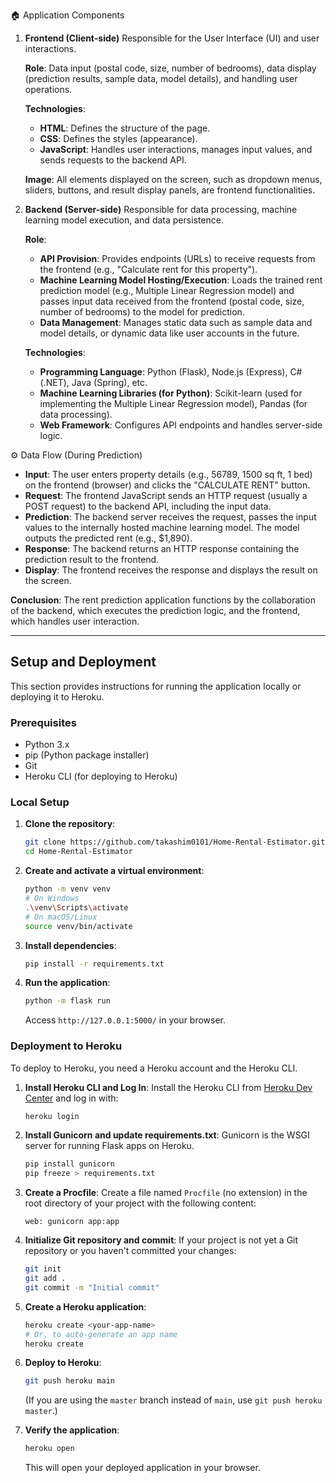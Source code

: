 🏠 Application Components

1.  **Frontend (Client-side)**
    Responsible for the User Interface (UI) and user interactions.

    **Role**: Data input (postal code, size, number of bedrooms), data display (prediction results, sample data, model details), and handling user operations.

    **Technologies**:
    *   **HTML**: Defines the structure of the page.
    *   **CSS**: Defines the styles (appearance).
    *   **JavaScript**: Handles user interactions, manages input values, and sends requests to the backend API.

    **Image**: All elements displayed on the screen, such as dropdown menus, sliders, buttons, and result display panels, are frontend functionalities.

2.  **Backend (Server-side)**
    Responsible for data processing, machine learning model execution, and data persistence.

    **Role**:
    *   **API Provision**: Provides endpoints (URLs) to receive requests from the frontend (e.g., "Calculate rent for this property").
    *   **Machine Learning Model Hosting/Execution**: Loads the trained rent prediction model (e.g., Multiple Linear Regression model) and passes input data received from the frontend (postal code, size, number of bedrooms) to the model for prediction.
    *   **Data Management**: Manages static data such as sample data and model details, or dynamic data like user accounts in the future.

    **Technologies**:
    *   **Programming Language**: Python (Flask), Node.js (Express), C# (.NET), Java (Spring), etc.
    *   **Machine Learning Libraries (for Python)**: Scikit-learn (used for implementing the Multiple Linear Regression model), Pandas (for data processing).
    *   **Web Framework**: Configures API endpoints and handles server-side logic.

⚙️ Data Flow (During Prediction)

*   **Input**: The user enters property details (e.g., 56789, 1500 sq ft, 1 bed) on the frontend (browser) and clicks the "CALCULATE RENT" button.
*   **Request**: The frontend JavaScript sends an HTTP request (usually a POST request) to the backend API, including the input data.
*   **Prediction**: The backend server receives the request, passes the input values to the internally hosted machine learning model. The model outputs the predicted rent (e.g., $1,890).
*   **Response**: The backend returns an HTTP response containing the prediction result to the frontend.
*   **Display**: The frontend receives the response and displays the result on the screen.

**Conclusion**: The rent prediction application functions by the collaboration of the backend, which executes the prediction logic, and the frontend, which handles user interaction.

---

## Setup and Deployment

This section provides instructions for running the application locally or deploying it to Heroku.

### Prerequisites

*   Python 3.x
*   pip (Python package installer)
*   Git
*   Heroku CLI (for deploying to Heroku)

### Local Setup

1.  **Clone the repository**:
    ```bash
    git clone https://github.com/takashim0101/Home-Rental-Estimator.git
    cd Home-Rental-Estimator
    ```

2.  **Create and activate a virtual environment**:
    ```bash
    python -m venv venv
    # On Windows
    .\venv\Scripts\activate
    # On macOS/Linux
    source venv/bin/activate
    ```

3.  **Install dependencies**:
    ```bash
    pip install -r requirements.txt
    ```

4.  **Run the application**:
    ```bash
    python -m flask run
    ```
    Access `http://127.0.0.1:5000/` in your browser.

### Deployment to Heroku

To deploy to Heroku, you need a Heroku account and the Heroku CLI.

1.  **Install Heroku CLI and Log In**:
    Install the Heroku CLI from [Heroku Dev Center](https://devcenter.heroku.com/articles/heroku-cli) and log in with:
    ```bash
    heroku login
    ```

2.  **Install Gunicorn and update requirements.txt**:
    Gunicorn is the WSGI server for running Flask apps on Heroku.
    ```bash
    pip install gunicorn
    pip freeze > requirements.txt
    ```

3.  **Create a Procfile**:
    Create a file named `Procfile` (no extension) in the root directory of your project with the following content:
    ```
    web: gunicorn app:app
    ```

4.  **Initialize Git repository and commit**:
    If your project is not yet a Git repository or you haven't committed your changes:
    ```bash
    git init
    git add .
    git commit -m "Initial commit"
    ```

5.  **Create a Heroku application**:
    ```bash
    heroku create <your-app-name>
    # Or, to auto-generate an app name
    heroku create
    ```

6.  **Deploy to Heroku**:
    ```bash
    git push heroku main
    ```
    (If you are using the `master` branch instead of `main`, use `git push heroku master`.)

7.  **Verify the application**:
    ```bash
    heroku open
    ```
    This will open your deployed application in your browser.
